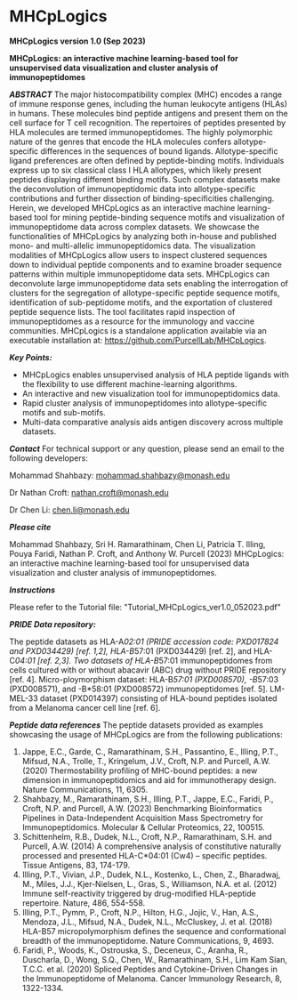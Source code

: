 # MHCpLogics 
**MHCpLogics version 1.0 (Sep 2023)**

**MHCpLogics: an interactive machine learning-based tool for unsupervised data visualization and cluster analysis of immunopeptidomes**

***ABSTRACT***
The major histocompatibility complex (MHC) encodes a range of immune response genes, including
the human leukocyte antigens (HLAs) in humans. These molecules bind peptide antigens and present
them on the cell surface for T cell recognition. The repertoires of peptides presented by HLA molecules
are termed immunopeptidomes. The highly polymorphic nature of the genres that encode the HLA
molecules confers allotype-specific differences in the sequences of bound ligands. Allotype-specific
ligand preferences are often defined by peptide-binding motifs. Individuals express up to six classical
class I HLA allotypes, which likely present peptides displaying different binding motifs. Such complex
datasets make the deconvolution of immunopeptidomic data into allotype-specific contributions and
further dissection of binding-specificities challenging. Herein, we developed MHCpLogics as an
interactive machine learning-based tool for mining peptide-binding sequence motifs and visualization
of immunopeptidome data across complex datasets. We showcase the functionalities of MHCpLogics
by analyzing both in-house and published mono- and multi-allelic immunopeptidomics data. The
visualization modalities of MHCpLogics allow users to inspect clustered sequences down to individual
peptide components and to examine broader sequence patterns within multiple immunopeptidome data
sets. MHCpLogics can deconvolute large immunopeptidome data sets enabling the interrogation of
clusters for the segregation of allotype-specific peptide sequence motifs, identification of sub-peptidome
motifs, and the exportation of clustered peptide sequence lists. The tool facilitates rapid inspection of
immunopeptidomes as a resource for the immunology and vaccine communities. MHCpLogics is a
standalone application available via an executable installation at: https://github.com/PurcellLab/MHCpLogics.

***Key Points:***

* MHCpLogics enables unsupervised analysis of HLA peptide ligands with the flexibility to use
different machine-learning algorithms.
* An interactive and new visualization tool for immunopeptidomics data.
* Rapid cluster analysis of immunopeptidomes into allotype-specific motifs and sub-motifs.
* Multi-data comparative analysis aids antigen discovery across multiple datasets.



***Contact***
For technical support or any question, please send an email to the following developers:

Mohammad Shahbazy: mohammad.shahbazy@monash.edu 

Dr Nathan Croft: nathan.croft@monash.edu   

Dr Chen Li: chen.li@monash.edu 


***Please cite***

Mohammad Shahbazy, Sri H. Ramarathinam, Chen Li, Patricia T. Illing, Pouya Faridi, Nathan P. Croft, and Anthony W. Purcell (2023) MHCpLogics: an interactive machine learning-based tool for unsupervised data visualization and cluster analysis of immunopeptidomes.


***Instructions***

Please refer to the Tutorial file: "Tutorial_MHCpLogics_ver1.0_052023.pdf"


***PRIDE Data repository:*** 

The peptide datasets as HLA-A*02:01 (PRIDE accession code: PXD017824 and PXD034429) [ref. 1,2], HLA-B*57:01 (PXD034429) [ref. 2], and HLA-C*04:01 [ref. 2,3]. 
Two datasets of HLA-B*57:01 immunopeptidomes from cells cultured with or without abacavir (ABC) drug without PRIDE repository [ref. 4]. 
Micro-ploymorphism dataset: HLA-B*57:01 (PXD008570), -B*57:03 (PXD008571), and -B*58:01 (PXD008572) immunopeptidomes [ref. 5]. 
LM-MEL-33 dataset (PXD014397) consisting of HLA-bound peptides isolated from a Melanoma cancer cell line [ref. 6].

***Peptide data references*** 
The peptide datasets provided as examples showcasing the usage of MHCpLogics are from the following publications:

1) Jappe, E.C., Garde, C., Ramarathinam, S.H., Passantino, E., Illing, P.T., Mifsud, N.A., Trolle, T., Kringelum, J.V., Croft, N.P. and Purcell, A.W. (2020) Thermostability profiling of MHC-bound peptides: a new dimension in immunopeptidomics and aid for immunotherapy design. Nature Communications, 11, 6305.
2) Shahbazy, M., Ramarathinam, S.H., Illing, P.T., Jappe, E.C., Faridi, P., Croft, N.P. and Purcell, A.W. (2023) Benchmarking Bioinformatics Pipelines in Data-Independent Acquisition Mass Spectrometry for Immunopeptidomics. Molecular & Cellular Proteomics, 22, 100515.
3) Schittenhelm, R.B., Dudek, N.L., Croft, N.P., Ramarathinam, S.H. and Purcell, A.W. (2014) A comprehensive analysis of constitutive naturally processed and presented HLA-C*04:01 (Cw4) – specific peptides. Tissue Antigens, 83, 174-179.
4) Illing, P.T., Vivian, J.P., Dudek, N.L., Kostenko, L., Chen, Z., Bharadwaj, M., Miles, J.J., Kjer-Nielsen, L., Gras, S., Williamson, N.A. et al. (2012) Immune self-reactivity triggered by drug-modified HLA-peptide repertoire. Nature, 486, 554-558.
5) Illing, P.T., Pymm, P., Croft, N.P., Hilton, H.G., Jojic, V., Han, A.S., Mendoza, J.L., Mifsud, N.A., Dudek, N.L., McCluskey, J. et al. (2018) HLA-B57 micropolymorphism defines the sequence and conformational breadth of the immunopeptidome. Nature Communications, 9, 4693.
6) Faridi, P., Woods, K., Ostrouska, S., Deceneux, C., Aranha, R., Duscharla, D., Wong, S.Q., Chen, W., Ramarathinam, S.H., Lim Kam Sian, T.C.C. et al. (2020) Spliced Peptides and Cytokine-Driven Changes in the Immunopeptidome of Melanoma. Cancer Immunology Research, 8, 1322-1334.
